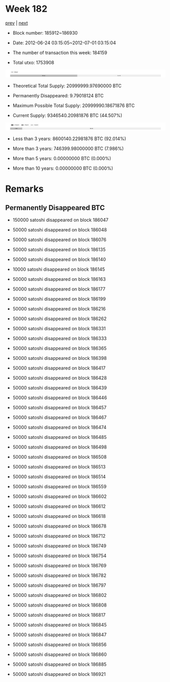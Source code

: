 # Week 182

[prev](week0181.md) | [next](week0183.md)

- Block number: 185912~186930

- Date: 2012-06-24 03:15:05~2012-07-01 03:15:04

- The number of transaction this week: 184159

- Total utxo: 1753908

![](../images/mined_week0182.png)

- Theoretical Total Supply: 20999999.97690000 BTC

- Permanently Disappeared: 9.79018124 BTC

- Maximum Possible Total Supply: 20999990.18671876 BTC

- Current Supply: 9346540.20981876 BTC (44.507%)

![](../images/year_week0182.png)


- Less than 3 years: 8600140.22981876 BTC (92.014%)

- More than 3 years: 746399.98000000 BTC (7.986%)

- More than 5 years: 0.00000000 BTC (0.000%)

- More than 10 years: 0.00000000 BTC (0.000%)

# Remarks

## Permanently Disappeared BTC

- 150000 satoshi disappeared on block 186047

- 50000 satoshi disappeared on block 186048

- 50000 satoshi disappeared on block 186076

- 50000 satoshi disappeared on block 186135

- 50000 satoshi disappeared on block 186140

- 10000 satoshi disappeared on block 186145

- 50000 satoshi disappeared on block 186163

- 50000 satoshi disappeared on block 186177

- 50000 satoshi disappeared on block 186199

- 50000 satoshi disappeared on block 186216

- 50000 satoshi disappeared on block 186262

- 50000 satoshi disappeared on block 186331

- 50000 satoshi disappeared on block 186333

- 50000 satoshi disappeared on block 186365

- 50000 satoshi disappeared on block 186398

- 50000 satoshi disappeared on block 186417

- 50000 satoshi disappeared on block 186428

- 50000 satoshi disappeared on block 186439

- 50000 satoshi disappeared on block 186446

- 50000 satoshi disappeared on block 186457

- 50000 satoshi disappeared on block 186467

- 50000 satoshi disappeared on block 186474

- 50000 satoshi disappeared on block 186485

- 50000 satoshi disappeared on block 186498

- 50000 satoshi disappeared on block 186508

- 50000 satoshi disappeared on block 186513

- 50000 satoshi disappeared on block 186514

- 50000 satoshi disappeared on block 186559

- 50000 satoshi disappeared on block 186602

- 50000 satoshi disappeared on block 186612

- 50000 satoshi disappeared on block 186618

- 50000 satoshi disappeared on block 186678

- 50000 satoshi disappeared on block 186712

- 50000 satoshi disappeared on block 186749

- 50000 satoshi disappeared on block 186754

- 50000 satoshi disappeared on block 186769

- 50000 satoshi disappeared on block 186782

- 50000 satoshi disappeared on block 186797

- 50000 satoshi disappeared on block 186802

- 50000 satoshi disappeared on block 186808

- 50000 satoshi disappeared on block 186817

- 50000 satoshi disappeared on block 186845

- 50000 satoshi disappeared on block 186847

- 50000 satoshi disappeared on block 186856

- 50000 satoshi disappeared on block 186860

- 50000 satoshi disappeared on block 186885

- 50000 satoshi disappeared on block 186921

